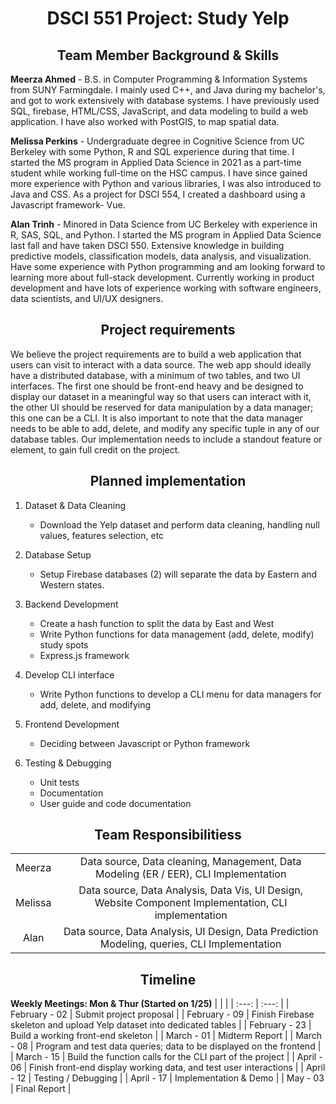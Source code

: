 <h1 align="center">DSCI 551 Project: Study Yelp</h1>

<h2 align="center">Team Member Background & Skills</h2>

**Meerza Ahmed** - B.S. in Computer Programming & Information Systems from SUNY Farmingdale. I mainly used C++, and Java during my bachelor's, and got to work extensively with database systems. I have previously used SQL, firebase, HTML/CSS, JavaScript, and data modeling to build a web application. I have also worked with PostGIS, to map spatial data.

**Melissa Perkins** - Undergraduate degree in Cognitive Science from UC Berkeley with some Python, R and SQL experience during that time. I started the MS program in Applied Data Science in 2021 as a part-time student while working full-time on the HSC campus. I have since gained more experience with Python and various libraries, I was also introduced to Java and CSS. As a project for DSCI 554, I created a dashboard using a Javascript framework- Vue.

**Alan Trinh** - Minored in Data Science from UC Berkeley with experience in R, SAS, SQL, and Python. I started the MS program in Applied Data Science last fall and have taken DSCI 550. Extensive knowledge in building predictive models, classification models, data analysis, and visualization. Have some experience with Python programming and am looking forward to learning more about full-stack development. Currently working in product development and have lots of experience working with software engineers, data scientists, and UI/UX designers.

<h2 align="center">Project requirements</h2>

We believe the project requirements are to build a web application that users can visit to interact with a data source. The web app should ideally have a distributed database, with a minimum of two tables, and two UI interfaces. The first one should be front-end heavy and be designed to display our dataset in a meaningful way so that users can interact with it, the other UI should be reserved for data manipulation by a data manager; this one can be a CLI. It is also important to note that the data manager needs to be able to add, delete, and modify any specific tuple in any of our database tables. Our implementation needs to include a standout feature or element, to gain full credit on the project.

<h2 align="center">Planned implementation</h2>

1. Dataset & Data Cleaning
   * Download the Yelp dataset and perform data cleaning, handling null values, features selection, etc

2. Database Setup
    * Setup Firebase databases (2) will separate the data by Eastern and Western states.

3. Backend Development
    * Create a hash function to split the data by East and West
    * Write Python functions for data management (add, delete, modify) study spots
    * Express.js framework

4. Develop CLI interface
    * Write Python functions to develop a CLI menu for data managers for add, delete, and modifying

5. Frontend Development
    * Deciding between Javascript or Python framework

6. Testing & Debugging
    * Unit tests
    * Documentation
    * User guide and code documentation


<h2 align="center">Team Responsibilitiess</h2>

| | |
| :---: | :---: | 
| Meerza | Data source, Data cleaning, Management, Data Modeling (ER / EER), CLI Implementation |
| Melissa | Data source, Data Analysis, Data Vis, UI Design, Website Component Implementation, CLI implementation |
| Alan | Data source, Data Analysis, UI Design, Data Prediction Modeling, queries, CLI Implementation |

<h2 align="center">Timeline</h2>

**Weekly Meetings: Mon & Thur (Started on 1/25)**
| | |
| :---: |  :---: | 
| February - 02 | Submit project proposal |
| February - 09 | Finish Firebase skeleton and upload Yelp dataset into dedicated tables |
| February - 23 | Build a working front-end skeleton |
| March - 01 | Midterm Report |
| March - 08 | Program and test data queries; data to be displayed on the frontend  |
| March - 15 | Build the function calls for the CLI part of the project |
| April - 06 | Finish front-end display working data, and test user interactions |
| April - 12 | Testing / Debugging |
| April - 17 | Implementation & Demo  |
| May - 03 | Final Report |

